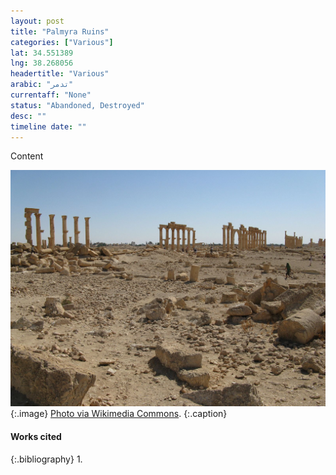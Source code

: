 ```yaml
---
layout: post
title: "Palmyra Ruins"
categories: ["Various"]
lat: 34.551389
lng: 38.268056
headertitle: "Various"
arabic: "تدمر‎"
currentaff: "None"
status: "Abandoned, Destroyed"
desc: ""
timeline date: ""
---
```

Content

![Palmyra Ruins](images/palmyra.jpeg)
   {:.image}
[Photo via Wikimedia Commons](https://commons.wikimedia.org/wiki/File:Palmyra_ruins_-_panoramio.jpg).
   {:.caption}

#### Works cited

{:.bibliography}
1. 